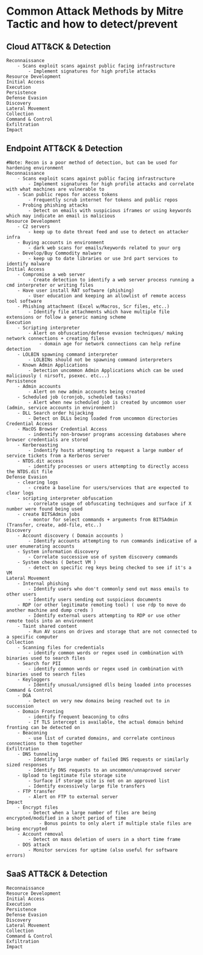 # Common Attack Methods by Mitre Tactic and how to detect/prevent


## Cloud ATT&CK & Detection
    Reconnaissance
        - Scans exploit scans against public facing infrastructure
            - Implement signatures for high profile attacks
    Resource Development
    Initial Access
    Execution
    Persistence
    Defense Evasion
    Discovery
    Lateral Movement
    Collection
    Command & Control
    Exfiltration
    Impact

## Endpoint ATT&CK & Detection
    #Note: Recon is a poor method of detection, but can be used for hardening environment
    Reconnaissance
        - Scans exploit scans against public facing infrastructure
            - Implement signatures for high profile attacks and correlate with what machines are vulnerable to
        - Scan public repos for access tokens
            - Frequently scrub internet for tokens and public repos
        - Probing phishing attacks
            - Detect on emails with suspicious iframes or using keywords which may indicate an email is malicious
    Resource Development
        - C2 servers
            - keep up to date threat feed and use to detect on attacker infra
        - Buying accounts in environment
            - dark web scans for emails/keywords related to your org
        - Develop/Buy Commodity malware
            - keep up to date libraries or use 3rd part services to identify malware
    Initial Access
        - Compromise a web server
            - Create detection to identify a web server process running a cmd interpreter or writing files
        - Have user install RAT software (phishing)
            - User education and keeping an allowlist of remote access tool software
        - Phishing attachment (Excel w/Macros, Scr files, etc..)
            - Identify file attachments which have multiple file extensions or follow a generic naming scheme
    Execution
        - Scripting interpreter
            - Alert on obfuscation/defense evasion techniques/ making network connections + creating files
                - domain age for network connections can help refine detection
        - LOLBIN spawning command interpreter
            - LOLBINs should not be spawning command interpreters
        - Known Admin Applications
            - Detection uncommon Admin Applications which can be used maliciously ( nirsoft, psexec. etc...)
    Persistence
        - Admin accounts
            - Alert on new admin accounts being created
        - Scheduled job (cronjob, scheduled tasks)
            - Alert when new scheduled job is created by uncommon user (admin, service accounts in environment)
        - DLL Search order hijacking
            - Detect on DLLs being loaded from uncommon directories
    Credential Access
        - MacOS Browser Credential Access
            - indentify non-browser programs accessing databases where browser credentials are stored
        - Kerberoasting
            - Indentify hosts attempting to request a large number of service tickets from a Kerberos server
        - NTDS.dit access
            - identify processes or users attempting to directly access the NTDS.dit file
    Defense Evasion
        - clearing logs
            - create a baseline for users/services that are expected to clear logs
        - scripting interpreter obfuscation
            - correlate usage of obfuscating techniques and surface if X number were found being used
        - create BITSAdmin jobs
            - montor for select commands + arguments from BITSAdmin (Transfer, create, add-file, etc..)
    Discovery
        - Account discovery ( Domain accounts )
            - Identify accounts attempting to run commands indicative of a user enumerating accounts
        - System information discovery
            - Correlate successive use of system discovery commands
        - System checks ( Detect VM )
            - detect on specific reg keys being checked to see if it's a VM
    Lateral Movement
        - Internal phishing
            - Identify users who don't commonly send out mass emails to other users
            - Identify users sending out suspicious documents
        - RDP (or other legitimate remoting tool) ( use rdp to move do another machine and dump creds )
            - Identify external users attempting to RDP or use other remote tools into an environment
        - Taint shared content
            - Run AV scans on drives and storage that are not connected to a specific computer
    Collection
        - Scanning files for credentials
            - identify common words or regex used in combination with binaries used to search files
        - Search for PII
            - identify common words or regex used in combination with binaries used to search files
        - Keyloggers
            - Identify unusual/unsigned dlls being loaded into processes
    Command & Control
        - DGA
            - Detect on very new domains being reached out to in succession
        - Domain Fronting
            - identify frequent beaconing to cdns
            - If TLS intercept is available, the actual domain behind fronting can be detected on
        - Beaconing
            - use list of curated domains, and correlate continous connections to them together
    Exfiltration
        - DNS tunneling
            - Identify large number of failed DNS requests or similarly sized responses
            - Identify DNS requests to an uncommon/unnaproved server
        - Upload to legitimate file storage site
            - Surface if storage site is not on an approved list
            - Identify excessively large file transfers
        - FTP transfer
            - Alert on FTP to external server
    Impact
        - Encrypt files
            - Detect when a large number of files are being encrypted/modified in a short period of time
                - Bonus points to only alert if multiple stale files are being encrypted
        - Account removal 
            - Detect on mass deletion of users in a short time frame
        - DOS attack
            - Monitor services for uptime (also useful for software errors)

## SaaS ATT&CK & Detection
    Reconnaissance
    Resource Development
    Initial Access
    Execution
    Persistence
    Defense Evasion
    Discovery
    Lateral Movement
    Collection
    Command & Control
    Exfiltration
    Impact